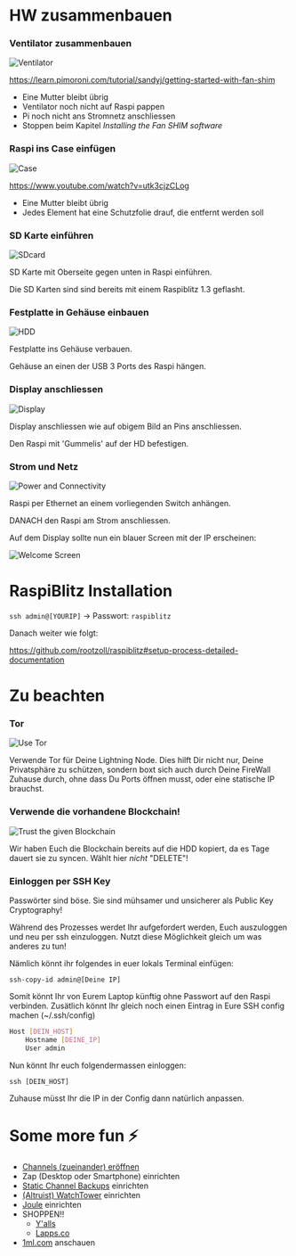 # HW zusammenbauen

### Ventilator zusammenbauen

![Ventilator](images/AssembleFan.jpg)

https://learn.pimoroni.com/tutorial/sandyj/getting-started-with-fan-shim

* Eine Mutter bleibt übrig
* Ventilator noch nicht auf Raspi pappen
* Pi noch nicht ans Stromnetz anschliessen
* Stoppen beim Kapitel *Installing the Fan SHIM software*

### Raspi ins Case einfügen

![Case](images/AssembleCase.jpg)

https://www.youtube.com/watch?v=utk3cjzCLog

* Eine Mutter bleibt übrig
* Jedes Element hat eine Schutzfolie drauf, die entfernt werden soll

### SD Karte einführen

![SDcard](images/SDcard.jpg)

SD Karte mit Oberseite gegen unten in Raspi einführen.

Die SD Karten sind sind bereits mit einem Raspiblitz 1.3 geflasht.

### Festplatte in Gehäuse einbauen

![HDD](images/HDD.jpg)

Festplatte ins Gehäuse verbauen.

Gehäuse an einen der USB 3 Ports des Raspi hängen.

### Display anschliessen

![Display](images/Display.jpg)

Display anschliessen wie auf obigem Bild an Pins anschliessen.

Den Raspi mit 'Gummelis' auf der HD befestigen.

### Strom und Netz

![Power and Connectivity](images/PowerAndConnectivity.jpg)

Raspi per Ethernet an einem vorliegenden Switch anhängen.

DANACH den Raspi am Strom anschliessen.

Auf dem Display sollte nun ein blauer Screen mit der IP erscheinen:

![Welcome Screen](images/WelcomeScreen.png)


# RaspiBlitz Installation

`ssh admin@[YOURIP]` → Passwort: `raspiblitz`


Danach weiter wie folgt:

https://github.com/rootzoll/raspiblitz#setup-process-detailed-documentation


# Zu beachten

### Tor

![Use Tor](images/useTor.png)

Verwende Tor für Deine Lightning Node. Dies hilft Dir nicht nur, Deine Privatsphäre zu schützen, sondern boxt sich auch durch Deine FireWall Zuhause durch, ohne dass Du Ports öffnen musst, oder eine statische IP brauchst.

### Verwende die vorhandene Blockchain!

![Trust the given Blockchain](images/useBlockchainOnHDD.png)

Wir haben Euch die Blockchain bereits auf die HDD kopiert, da es Tage dauert sie zu syncen. Wählt hier _nicht_ "DELETE"!

### Einloggen per SSH Key

Passwörter sind böse. Sie sind mühsamer und unsicherer als Public Key Cryptography!

Während des Prozesses werdet Ihr aufgefordert werden, Euch auszuloggen und neu per ssh einzuloggen. Nutzt diese Möglichkeit gleich um was anderes zu tun!

Nämlich könnt ihr folgendes in euer lokals Terminal einfügen:

    ssh-copy-id admin@[Deine IP]
    
Somit könnt Ihr von Eurem Laptop künftig ohne Passwort auf den Raspi verbinden.
Zusätlich könnt Ihr gleich noch einen Eintrag in Eure SSH config machen (~/.ssh/config)

```bash
Host [DEIN_HOST]
    Hostname [DEINE_IP]
    User admin
```

Nun könnt Ihr euch folgendermassen einloggen:

    ssh [DEIN_HOST]
    
Zuhause müsst Ihr die IP in der Config dann natürlich anpassen.


# Some more fun ⚡

 - [Channels (zueinander) eröffnen](https://etherpad.net/p/zuv1rz8kNP)
 - Zap (Desktop oder Smartphone) einrichten
 - [Static Channel Backups](https://github.com/darwin/lnd-auto-backup) einrichten
 - [(Altruist) WatchTower](https://github.com/lightningnetwork/lnd/blob/master/docs/watchtower.md) einrichten
 - [Joule](https://lightningjoule.com/) einrichten
 - SHOPPEN!!
   - [Y'alls](https://yalls.org)
   - [Lapps.co](https://www.lapps.co/all-time)
 - [1ml.com](https://1ml.com) anschauen
 
 


